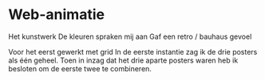 # Web-animatie

Het kunstwerk
De kleuren spraken mij aan
Gaf een retro / bauhaus gevoel

Voor het eerst gewerkt met grid
In de eerste instantie zag ik de drie posters als één geheel. Toen in inzag dat het drie aparte posters waren heb ik besloten om de eerste twee te combineren.


